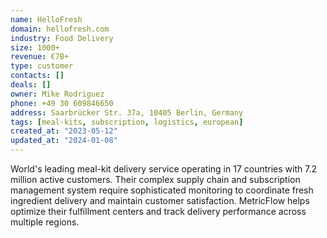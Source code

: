 ```yaml
---
name: HelloFresh
domain: hellofresh.com
industry: Food Delivery
size: 1000+
revenue: €7B+
type: customer
contacts: []
deals: []
owner: Mike Rodriguez
phone: +49 30 609846650
address: Saarbrücker Str. 37a, 10405 Berlin, Germany
tags: [meal-kits, subscription, logistics, european]
created_at: "2023-05-12"
updated_at: "2024-01-08"
---
```


World's leading meal-kit delivery service operating in 17 countries with 7.2 million active customers. Their complex supply chain and subscription management system require sophisticated monitoring to coordinate fresh ingredient delivery and maintain customer satisfaction. MetricFlow helps optimize their fulfillment centers and track delivery performance across multiple regions.